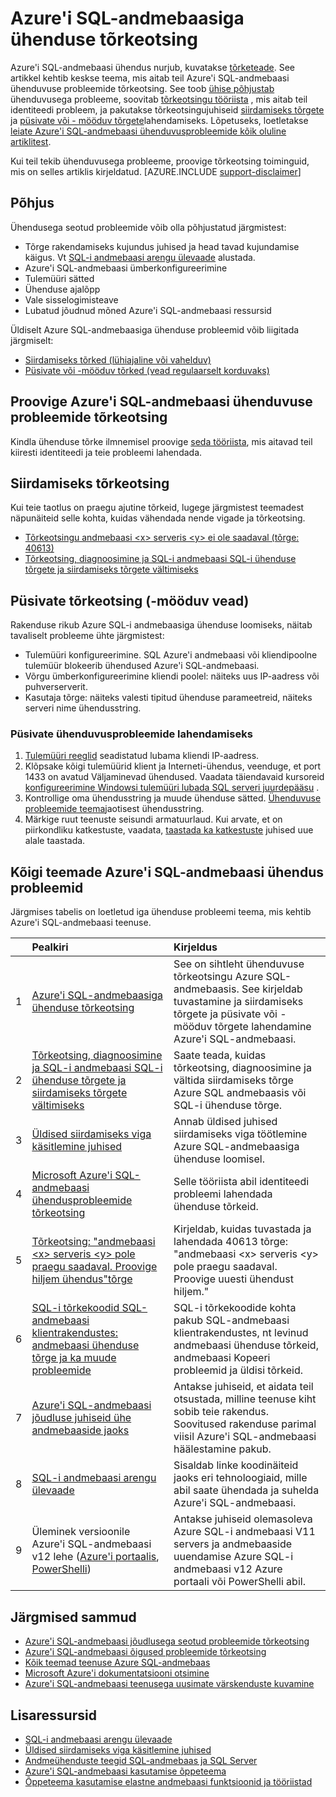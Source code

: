 <properties
    pageTitle="Levinud probleemide ühenduse Azure SQL-andmebaasiga"
    description="Juhised ära tunda ja lahendada Azure SQL-i andmebaasi ühendus levinud tõrkeid."
    services="sql-database"
    documentationCenter=""
    authors="dalechen"
    manager="felixwu"
    editor=""/>

<tags
    ms.service="sql-database"
    ms.workload="data-management"
    ms.tgt_pltfrm="na"
    ms.devlang="na"
    ms.topic="article"
    ms.date="08/31/2016"
    ms.author="daleche"/>

# <a name="troubleshoot-connection-issues-to-azure-sql-database"></a>Azure'i SQL-andmebaasiga ühenduse tõrkeotsing

Azure'i SQL-andmebaasi ühendus nurjub, kuvatakse [tõrketeade](sql-database-develop-error-messages.md). See artikkel kehtib keskse teema, mis aitab teil Azure'i SQL-andmebaasi ühenduvuse probleemide tõrkeotsing. See toob [ühise põhjustab](#cause) ühenduvusega probleeme, soovitab [tõrkeotsingu tööriista](#try-the-troubleshooter-for-azure-sql-database-connectivity-issues) , mis aitab teil identiteedi probleem, ja pakutakse tõrkeotsingujuhiseid [siirdamiseks tõrgete](#troubleshoot-transient-errors) ja [püsivate või - mööduv tõrgete](#troubleshoot-the-persistent-errors)lahendamiseks. Lõpetuseks, loetletakse [leiate Azure'i SQL-andmebaasi ühenduvusprobleemide kõik oluline artiklitest](#all-topics-for-azure-sql-database-connection-problems).

Kui teil tekib ühenduvusega probleeme, proovige tõrkeotsing toiminguid, mis on selles artiklis kirjeldatud.
[AZURE.INCLUDE [support-disclaimer](../../includes/support-disclaimer.md)]

## <a name="cause"></a>Põhjus

Ühendusega seotud probleemide võib olla põhjustatud järgmistest:

- Tõrge rakendamiseks kujundus juhised ja head tavad kujundamise käigus.  Vt [SQL-i andmebaasi arengu ülevaade](sql-database-develop-overview.md) alustada.
- Azure'i SQL-andmebaasi ümberkonfigureerimine
- Tulemüüri sätted
- Ühenduse ajalõpp
- Vale sisselogimisteave
- Lubatud jõudnud mõned Azure'i SQL-andmebaasi ressursid

Üldiselt Azure SQL-andmebaasiga ühenduse probleemid võib liigitada järgmiselt:

- [Siirdamiseks tõrked (lühiajaline või vahelduv)](#troubleshoot-transient-errors)
- [Püsivate või -mööduv tõrked (vead regulaarselt korduvaks)](#troubleshoot-the-persistent-errors)

## <a name="try-the-troubleshooter-for-azure-sql-database-connectivity-issues"></a>Proovige Azure'i SQL-andmebaasi ühenduvuse probleemide tõrkeotsing

Kindla ühenduse tõrke ilmnemisel proovige [seda tööriista](https://support.microsoft.com/help/10085/troubleshooting-connectivity-issues-with-microsoft-azure-sql-database), mis aitavad teil kiiresti identiteedi ja teie probleemi lahendada.

## <a name="troubleshoot-transient-errors"></a>Siirdamiseks tõrkeotsing
Kui teie taotlus on praegu ajutine tõrkeid, lugege järgmistest teemadest näpunäiteid selle kohta, kuidas vähendada nende vigade ja tõrkeotsing.

- [Tõrkeotsingu andmebaasi &lt;x&gt; serveris &lt;y&gt; ei ole saadaval (tõrge: 40613)](sql-database-troubleshoot-connection.md)
- [Tõrkeotsing, diagnoosimine ja SQL-i andmebaasi SQL-i ühenduse tõrgete ja siirdamiseks tõrgete vältimiseks](sql-database-connectivity-issues.md)

<a id="troubleshoot-the-persistent-errors" name="troubleshoot-the-persistent-errors"></a>

## <a name="troubleshoot-persistent-errors-non-transient-errors"></a>Püsivate tõrkeotsing (-mööduv vead)

Rakenduse rikub Azure SQL-i andmebaasiga ühenduse loomiseks, näitab tavaliselt probleeme ühte järgmistest:

- Tulemüüri konfigureerimine. SQL Azure'i andmebaasi või kliendipoolne tulemüür blokeerib ühendused Azure'i SQL-andmebaasi.
- Võrgu ümberkonfigureerimine kliendi poolel: näiteks uus IP-aadress või puhverserverit.
- Kasutaja tõrge: näiteks valesti tipitud ühenduse parameetreid, näiteks serveri nime ühendusstring.

### <a name="steps-to-resolve-persistent-connectivity-issues"></a>Püsivate ühenduvusprobleemide lahendamiseks

1.  [Tulemüüri reeglid](sql-database-configure-firewall-settings.md) seadistatud lubama kliendi IP-aadress.
2.  Klõpsake kõigi tulemüürid klient ja Interneti-ühendus, veenduge, et port 1433 on avatud Väljaminevad ühendused. Vaadata täiendavaid kursoreid [konfigureerimine Windowsi tulemüüri lubada SQL serveri juurdepääsu](https://msdn.microsoft.com/library/cc646023.aspx) .
3.  Kontrollige oma ühendusstring ja muude ühenduse sätted. [Ühenduvuse probleemide teema](sql-database-connectivity-issues.md#connections-to-azure-sql-database)jaotisest ühendusstring.
4.  Märkige ruut teenuste seisundi armatuurlaud. Kui arvate, et on piirkondliku katkestuste, vaadata, [taastada ka katkestuste](sql-database-disaster-recovery.md) juhised uue alale taastada.

## <a name="all-topics-for-azure-sql-database-connection-problems"></a>Kõigi teemade Azure'i SQL-andmebaasi ühendus probleemid

Järgmises tabelis on loetletud iga ühenduse probleemi teema, mis kehtib Azure'i SQL-andmebaasi teenuse.


| &nbsp; | Pealkiri | Kirjeldus |
| --: | :-- | :-- |
| 1 | [Azure'i SQL-andmebaasiga ühenduse tõrkeotsing](sql-database-troubleshoot-common-connection-issues.md) | See on sihtleht ühenduvuse tõrkeotsingu Azure SQL-andmebaasis. See kirjeldab tuvastamine ja siirdamiseks tõrgete ja püsivate või -mööduv tõrgete lahendamine Azure'i SQL-andmebaasi. |
| 2 | [Tõrkeotsing, diagnoosimine ja SQL-i andmebaasi SQL-i ühenduse tõrgete ja siirdamiseks tõrgete vältimiseks](sql-database-connectivity-issues.md) | Saate teada, kuidas tõrkeotsing, diagnoosimine ja vältida siirdamiseks tõrge Azure SQL andmebaasis või SQL-i ühenduse tõrge. |
| 3 | [Üldised siirdamiseks viga käsitlemine juhised](best-practices-retry-general.md) | Annab üldised juhised siirdamiseks viga töötlemine Azure SQL-andmebaasiga ühenduse loomisel. |
| 4 | [Microsoft Azure'i SQL-andmebaasi ühendusprobleemide tõrkeotsing](https://support.microsoft.com/help/10085/troubleshooting-connectivity-issues-with-microsoft-azure-sql-database) | Selle tööriista abil identiteedi probleemi lahendada ühenduse tõrkeid. |
| 5 | [Tõrkeotsing: "andmebaasi &lt;x&gt; serveris &lt;y&gt; pole praegu saadaval. Proovige hiljem ühendus"tõrge](sql-database-troubleshoot-connection.md) | Kirjeldab, kuidas tuvastada ja lahendada 40613 tõrge: "andmebaasi &lt;x&gt; serveris &lt;y&gt; pole praegu saadaval. Proovige uuesti ühendust hiljem." |
| 6 | [SQL-i tõrkekoodid SQL-andmebaasi klientrakendustes: andmebaasi ühenduse tõrge ja ka muude probleemide](sql-database-develop-error-messages.md) | SQL-i tõrkekoodide kohta pakub SQL-andmebaasi klientrakendustes, nt levinud andmebaasi ühenduse tõrkeid, andmebaasi Kopeeri probleemid ja üldisi tõrkeid. |
| 7 | [Azure'i SQL-andmebaasi jõudluse juhiseid ühe andmebaaside jaoks](sql-database-performance-guidance.md) | Antakse juhiseid, et aidata teil otsustada, milline teenuse kiht sobib teie rakendus. Soovitused rakenduse parimal viisil Azure'i SQL-andmebaasi häälestamine pakub. |
| 8 | [SQL-i andmebaasi arengu ülevaade](sql-database-develop-overview.md) | Sisaldab linke koodinäiteid jaoks eri tehnoloogiaid, mille abil saate ühendada ja suhelda Azure'i SQL-andmebaasi. |
| 9 | Üleminek versioonile Azure'i SQL-andmebaasi v12 lehe ([Azure'i portaalis](sql-database-upgrade-server-portal.md), [PowerShelli](sql-database-upgrade-server-powershell.md)) | Antakse juhiseid olemasoleva Azure SQL-i andmebaasi V11 servers ja andmebaaside uuendamise Azure SQL-i andmebaasi v12 Azure portaali või PowerShelli abil. |


## <a name="next-steps"></a>Järgmised sammud

- [Azure'i SQL-andmebaasi jõudlusega seotud probleemide tõrkeotsing](sql-database-troubleshoot-performance.md)
- [Azure'i SQL-andmebaasi õigused probleemide tõrkeotsing](sql-database-troubleshoot-permissions.md)
- [Kõik teemad teenuse Azure SQL-andmebaas](sql-database-index-all-articles.md)
- [Microsoft Azure'i dokumentatsiooni otsimine](http://azure.microsoft.com/search/documentation/)
- [Azure'i SQL-andmebaasi teenusega uusimate värskenduste kuvamine](http://azure.microsoft.com/updates/?service=sql-database)


## <a name="additional-resources"></a>Lisaressursid

- [SQL-i andmebaasi arengu ülevaade](sql-database-develop-overview.md)
- [Üldised siirdamiseks viga käsitlemine juhised](../best-practices-retry-general.md)
- [Andmeühenduste teegid SQL-andmebaas ja SQL Server](sql-database-libraries.md)
- [Azure'i SQL-andmebaasi kasutamise õppeteema](https://azure.microsoft.com/documentation/learning-paths/sql-database-training-learn-sql-database)
- [Õppeteema kasutamise elastne andmebaasi funktsioonid ja tööriistad](https://azure.microsoft.com/documentation/learning-paths/sql-database-elastic-scale) 
